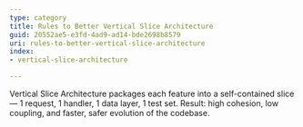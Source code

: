 ```yaml
---
type: category
title: Rules to Better Vertical Slice Architecture
guid: 20552ae5-e3fd-4ad9-ad14-bde2698b8579
uri: rules-to-better-vertical-slice-architecture
index:
- vertical-slice-architecture

---
```

Vertical Slice Architecture packages each feature into a self-contained slice — 1 request, 1 handler, 1 data layer, 1 test set. Result: high cohesion, low coupling, and faster, safer evolution of the codebase.
